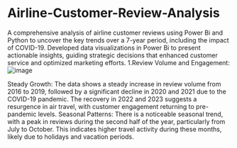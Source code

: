 # Airline-Customer-Review-Analysis
A comprehensive analysis of airline customer reviews using Power Bi and  Python to  uncover the key trends over a 7-year period, including the impact of COVID-19. Developed data visualizations in Power Bi to present actionable insights, guiding strategic decisions that enhanced customer service and optimized marketing efforts.
1.Review Volume and Engagement:
![image](https://github.com/user-attachments/assets/8184848b-e09e-4444-8227-92ca2c1ec830)


Steady Growth: The data shows a steady increase in review volume from 2016 to 2019, followed by a significant decline in 2020 and 2021 due to the COVID-19 pandemic. The recovery in 2022 and 2023 suggests a resurgence in air travel, with customer engagement returning to pre-pandemic levels.
Seasonal Patterns: There is a noticeable seasonal trend, with a peak in reviews during the second half of the year, particularly from July to October. This indicates higher travel activity during these months, likely due to holidays and vacation periods.
